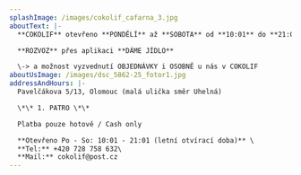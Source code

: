 ```yaml
---
splashImage: /images/cokolif_cafarna_3.jpg
aboutText: |-
  **COKOLIF** otevřeno **PONDĚLÍ** až **SOBOTA** od **10:01** do **21:01**

  **ROZVOZ** přes aplikaci **DÁME JÍDLO**

  \-> a možnost vyzvednutí OBJEDNÁVKY i OSOBNĚ u nás v COKOLIF
aboutUsImage: /images/dsc_5862-25_fotor1.jpg
addressAndHours: |-
  Pavelčákova 5/13, Olomouc (malá ulička směr Uhelná)

  \*\* 1. PATRO \*\*

  Platba pouze hotově / Cash only

  **Otevřeno Po - So: 10:01 - 21:01 (letní otvírací doba)** \
  **Tel:** +420 728 758 632\
  **Mail:** cokolif@post.cz
---
```


